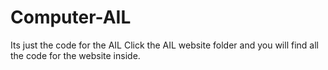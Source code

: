 # Computer-AIL
Its just the code for the AIL
Click the AIL website folder and you will find all the code for the website inside.
